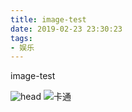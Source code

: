 ```yaml
---
title: image-test
date: 2019-02-23 23:30:23
tags:
- 娱乐
---
```


image-test

![head](http://pnbd44c64.bkt.clouddn.com/TIM%E5%9B%BE%E7%89%8720190222122952.jpg)
![卡通](http://pnbd44c64.bkt.clouddn.com/ea8dbe315c6034a85c44aec4c81349540823767c.jpg)